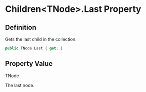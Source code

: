 # Children&lt;TNode&gt;.Last Property
## Definition

Gets the last child in the collection.

```c#
public TNode Last { get; }
```

## Property Value

TNode

The last node.
